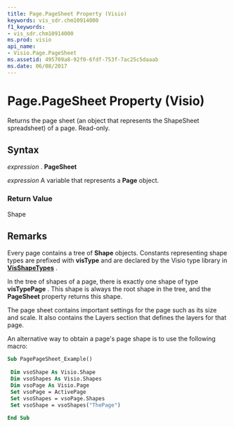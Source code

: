 ```yaml
---
title: Page.PageSheet Property (Visio)
keywords: vis_sdr.chm10914000
f1_keywords:
- vis_sdr.chm10914000
ms.prod: visio
api_name:
- Visio.Page.PageSheet
ms.assetid: 495709a8-92f0-6fdf-753f-7ac25c5daaab
ms.date: 06/08/2017
---
```



# Page.PageSheet Property (Visio)

Returns the page sheet (an object that represents the ShapeSheet spreadsheet) of a page. Read-only.


## Syntax

 _expression_ . **PageSheet**

 _expression_ A variable that represents a **Page** object.


### Return Value

Shape


## Remarks

Every page contains a tree of  **Shape** objects. Constants representing shape types are prefixed with **visType** and are declared by the Visio type library in **[VisShapeTypes](visshapetypes-enumeration-visio.md)** .

In the tree of shapes of a page, there is exactly one shape of type  **visTypePage** . This shape is always the root shape in the tree, and the **PageSheet** property returns this shape.

The page sheet contains important settings for the page such as its size and scale. It also contains the Layers section that defines the layers for that page.

An alternative way to obtain a page's page shape is to use the following macro:




```vb
Sub PagePageSheet_Example() 
 
 Dim vsoShape As Visio.Shape 
 Dim vsoShapes As Visio.Shapes 
 Dim vsoPage As Visio.Page 
 Set vsoPage = ActivePage 
 Set vsoShapes = vsoPage.Shapes 
 Set vsoShape = vsoShapes("ThePage") 
 
End Sub
```



